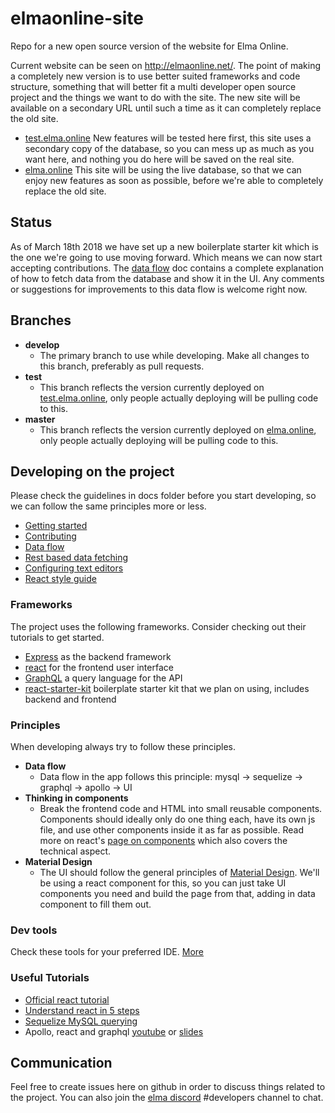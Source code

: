 # elmaonline-site

Repo for a new open source version of the website for Elma Online.

Current website can be seen on http://elmaonline.net/. The point of making a completely new version is to use better suited frameworks and code structure, something that will better fit a multi developer open source project and the things we want to do with the site. The new site will be available on a secondary URL until such a time as it can completely replace the old site.

- [test.elma.online](http://test.elma.online) New features will be tested here first, this site uses a secondary copy of the database, so you can mess up as much as you want here, and nothing you do here will be saved on the real site.
- [elma.online](http://elma.online) This site will be using the live database, so that we can enjoy new features as soon as possible, before we're able to completely replace the old site.

## Status

As of March 18th 2018 we have set up a new boilerplate starter kit which is the one we're going to use moving forward. Which means we can now start accepting contributions. The [data flow](./docs/data-flow.md) doc contains a complete explanation of how to fetch data from the database and show it in the UI. Any comments or suggestions for improvements to this data flow is welcome right now.

## Branches

- **develop**
  - The primary branch to use while developing. Make all changes to this branch, preferably as pull requests.
- **test**
  - This branch reflects the version currently deployed on [test.elma.online](http://test.elma.online), only people actually deploying will be pulling code to this.
- **master**
  - This branch reflects the version currently deployed on [elma.online](http://elma.online), only people actually deploying will be pulling code to this.

## Developing on the project

Please check the guidelines in docs folder before you start developing, so we can follow the same principles more or less.
- [Getting started](./docs/getting-started.md)
- [Contributing](./docs/contributing.md)
- [Data flow](./docs/data-flow.md)
- [Rest based data fetching](./docs/data-fetching.md)
- [Configuring text editors](./docs/how-to-configure-text-editors.md)
- [React style guide](./docs/react-style-guide.md)

### Frameworks
The project uses the following frameworks. Consider checking out their tutorials to get started.
- [Express](http://expressjs.com/) as the backend framework
- [react](https://facebook.github.io/react/) for the frontend user interface
- [GraphQL](https://graphql.org/) a query language for the API
- [react-starter-kit](https://github.com/kriasoft/react-starter-kit) boilerplate starter kit that we plan on using, includes backend and frontend

### Principles
When developing always try to follow these principles.
- **Data flow**
  - Data flow in the app follows this principle: mysql -> sequelize -> graphql -> apollo -> UI
- **Thinking in components**
  - Break the frontend code and HTML into small reusable components. Components should ideally only do one thing each, have its own js file, and use other components inside it as far as possible. Read more on react's [page on components](https://reactjs.org/docs/thinking-in-react.html) which also covers the technical aspect.
- **Material Design**
  - The UI should follow the general principles of [Material Design](https://material.io/guidelines/). We'll be using a react component for this, so you can just take UI components you need and build the page from that, adding in data component to fill them out.

### Dev tools
Check these tools for your preferred IDE. [More](./docs/how-to-configure-text-editors.md)

### Useful Tutorials
- [Official react tutorial](https://facebook.github.io/react/tutorial/tutorial.html)
- [Understand react in 5 steps](https://medium.freecodecamp.com/the-5-things-you-need-to-know-to-understand-react-a1dbd5d114a3#.4oloyujg7)
- [Sequelize MySQL querying](http://docs.sequelizejs.com/manual/tutorial/querying.html)
- Apollo, react and graphql [youtube](https://www.youtube.com/watch?v=kXH2dbnHYA0) or [slides](https://speakerdeck.com/mbrochh/using-apollo-with-reactjs-and-graphql)

## Communication
Feel free to create issues here on github in order to discuss things related to the project. You can also join the [elma discord](https://discord.gg/j5WMFC6) #developers channel to chat.
